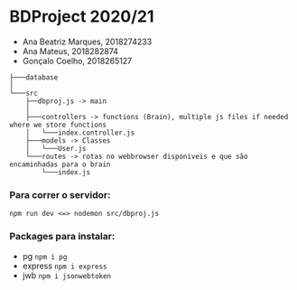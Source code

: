 # BDProject 2020/21

- Ana Beatriz Marques,  2018274233
- Ana Mateus, 2018282874
- Gonçalo Coelho, 2018265127



```
├───database
│
└───src
    ├──dbproj.js -> main
    │
    ├───controllers -> functions (Brain), multiple js files if needed where we store functions
    │   └───index.controller.js 
    ├───models -> Classes
    │   └───User.js
    └───routes -> rotas no webbrowser disponiveis e que são encaminhadas para o brain
        └───index.js
```

### Para correr o servidor: 
```npm run dev <=> nodemon src/dbproj.js```

### Packages para instalar: 
* pg 
```npm i pg```
* express
```npm i express```
* jwb
```npm i jsonwebtoken ```
